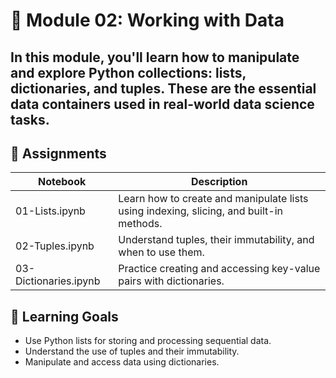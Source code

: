 # 📂 Module 02: Working with Data
In this module, you'll learn how to manipulate and explore Python collections: lists, dictionaries, and tuples. These are the essential data containers used in real-world data science tasks.
---

## 🔗 Assignments
| Notebook |	Description |
|-----|----------|
| 01-Lists.ipynb | Learn how to create and manipulate lists using indexing, slicing, and built-in methods.|
| 02-Tuples.ipynb | Understand tuples, their immutability, and when to use them. |
| 03-Dictionaries.ipynb |	Practice creating and accessing key-value pairs with dictionaries. |

## 🧠 Learning Goals
* Use Python lists for storing and processing sequential data.
* Understand the use of tuples and their immutability.
* Manipulate and access data using dictionaries.